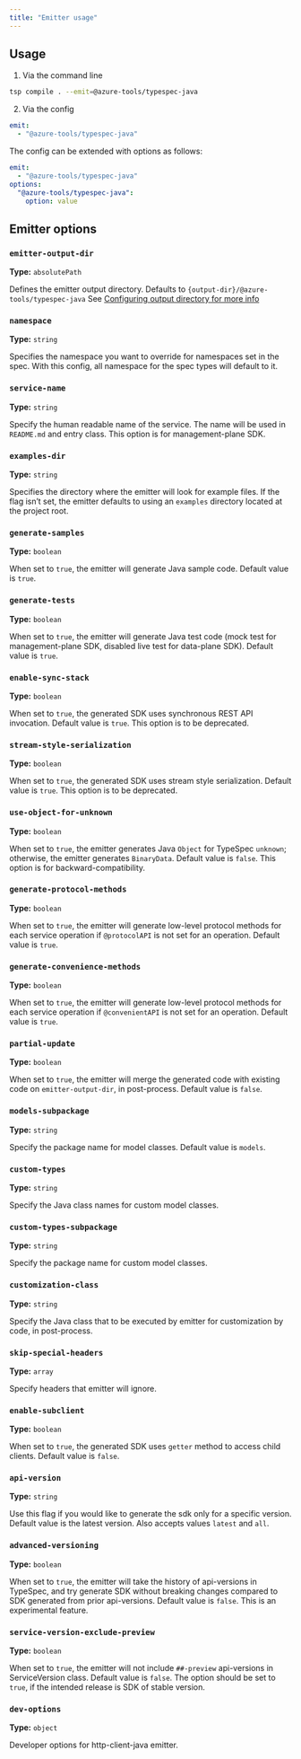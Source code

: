 ```yaml
---
title: "Emitter usage"
---
```


## Usage

1. Via the command line

```bash
tsp compile . --emit=@azure-tools/typespec-java
```

2. Via the config

```yaml
emit:
  - "@azure-tools/typespec-java"
```

The config can be extended with options as follows:

```yaml
emit:
  - "@azure-tools/typespec-java"
options:
  "@azure-tools/typespec-java":
    option: value
```

## Emitter options

### `emitter-output-dir`

**Type:** `absolutePath`

Defines the emitter output directory. Defaults to `{output-dir}/@azure-tools/typespec-java`
See [Configuring output directory for more info](https://typespec.io/docs/handbook/configuration/configuration/#configuring-output-directory)

### `namespace`

**Type:** `string`

Specifies the namespace you want to override for namespaces set in the spec. With this config, all namespace for the spec types will default to it.

### `service-name`

**Type:** `string`

Specify the human readable name of the service. The name will be used in `README.md` and entry class. This option is for management-plane SDK.

### `examples-dir`

**Type:** `string`

Specifies the directory where the emitter will look for example files. If the flag isn’t set, the emitter defaults to using an `examples` directory located at the project root.

### `generate-samples`

**Type:** `boolean`

When set to `true`, the emitter will generate Java sample code. Default value is `true`.

### `generate-tests`

**Type:** `boolean`

When set to `true`, the emitter will generate Java test code (mock test for management-plane SDK, disabled live test for data-plane SDK). Default value is `true`.

### `enable-sync-stack`

**Type:** `boolean`

When set to `true`, the generated SDK uses synchronous REST API invocation. Default value is `true`. This option is to be deprecated.

### `stream-style-serialization`

**Type:** `boolean`

When set to `true`, the generated SDK uses stream style serialization. Default value is `true`. This option is to be deprecated.

### `use-object-for-unknown`

**Type:** `boolean`

When set to `true`, the emitter generates Java `Object` for TypeSpec `unknown`; otherwise, the emitter generates `BinaryData`. Default value is `false`. This option is for backward-compatibility.

### `generate-protocol-methods`

**Type:** `boolean`

When set to `true`, the emitter will generate low-level protocol methods for each service operation if `@protocolAPI` is not set for an operation. Default value is `true`.

### `generate-convenience-methods`

**Type:** `boolean`

When set to `true`, the emitter will generate low-level protocol methods for each service operation if `@convenientAPI` is not set for an operation. Default value is `true`.

### `partial-update`

**Type:** `boolean`

When set to `true`, the emitter will merge the generated code with existing code on `emitter-output-dir`, in post-process. Default value is `false`.

### `models-subpackage`

**Type:** `string`

Specify the package name for model classes. Default value is `models`.

### `custom-types`

**Type:** `string`

Specify the Java class names for custom model classes.

### `custom-types-subpackage`

**Type:** `string`

Specify the package name for custom model classes.

### `customization-class`

**Type:** `string`

Specify the Java class that to be executed by emitter for customization by code, in post-process.

### `skip-special-headers`

**Type:** `array`

Specify headers that emitter will ignore.

### `enable-subclient`

**Type:** `boolean`

When set to `true`, the generated SDK uses `getter` method to access child clients. Default value is `false`.

### `api-version`

**Type:** `string`

Use this flag if you would like to generate the sdk only for a specific version. Default value is the latest version. Also accepts values `latest` and `all`.

### `advanced-versioning`

**Type:** `boolean`

When set to `true`, the emitter will take the history of api-versions in TypeSpec, and try generate SDK without breaking changes compared to SDK generated from prior api-versions. Default value is `false`. This is an experimental feature.

### `service-version-exclude-preview`

**Type:** `boolean`

When set to `true`, the emitter will not include `##-preview` api-versions in ServiceVersion class. Default value is `false`. The option should be set to `true`, if the intended release is SDK of stable version.

### `dev-options`

**Type:** `object`

Developer options for http-client-java emitter.
